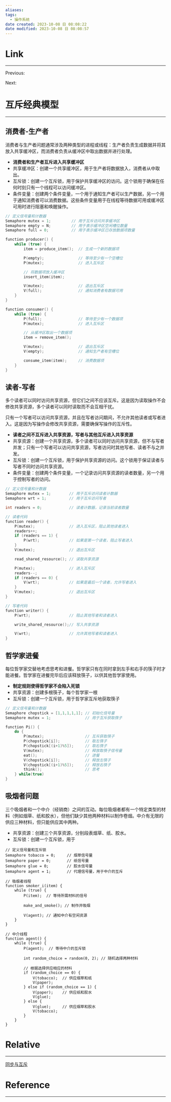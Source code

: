 ```yaml
---
aliases: 
tags:
  - 操作系统
date created: 2023-10-08 日 08:08:22
date modified: 2023-10-08 日 08:08:57
---
```


# Link

---

Previous:

Next:

# 互斥经典模型

---

## 消费者-生产者

消费者与生产者问题通常涉及两种类型的进程或线程：生产者负责生成数据并将其放入共享缓冲区，而消费者负责从缓冲区中取出数据并进行处理。

- **消费者和生产者互斥进入共享缓冲区**
- 共享缓冲区：创建一个共享缓冲区，用于生产者将数据放入，消费者从中取出。
- 互斥锁：创建一个互斥锁，用于保护共享缓冲区的访问。这个锁用于确保在任何时刻只有一个线程可以访问缓冲区。
- 条件变量：创建两个条件变量，一个用于通知生产者可以生产数据，另一个用于通知消费者可以消费数据。这些条件变量用于在线程等待数据可用或缓冲区可用时进行阻塞和唤醒操作。

```c
// 定义信号量和计数器
Semaphore mutex = 1;         // 用于互斥访问共享缓冲区
Semaphore empty = N;         // 用于表示缓冲区空闲槽位数量
Semaphore full = 0;          // 用于表示缓冲区已存放数据项数量

function producer() {
    while (true) {
        item = produce_item();  // 生成一个新的数据项

        P(empty);               // 等待至少有一个空槽位
        P(mutex);               // 进入互斥区

        // 将数据项放入缓冲区
        insert_item(item);

        V(mutex);               // 退出互斥区
        V(full);                // 通知消费者有数据可用
    }
}

function consumer() {
    while (true) {
        P(full);                // 等待至少有一个数据项
        P(mutex);               // 进入互斥区

        // 从缓冲区取出一个数据项
        item = remove_item();

        V(mutex);               // 退出互斥区
        V(empty);               // 通知生产者有空槽位

        consume_item(item);     // 消费数据项
    }
}

```

## 读者-写者

多个读者可以同时访问共享资源，但它们之间不应该互斥。这是因为读取操作不会修改共享资源，多个读者可以同时读取而不会互相干扰。

只有一个写者可以访问共享资源，并且在写者访问期间，不允许其他读者或写者进入。这是因为写操作会修改共享资源，需要确保写操作的互斥性。

- **读者之间不互斥进入共享资源，写者与其他互斥进入共享资源**
- 共享资源：创建一个共享资源，多个读者可以同时访问共享资源，但不与写者并发；只有一个写者可以访问共享资源，写者访问时其他写者、读者不与之并发。
- 互斥锁：创建一个互斥锁，用于保护共享资源的访问。这个锁用于保证读者与写者不同时访问共享资源。
- 条件变量：创建两个条件变量，一个记录访问共享资源的读者数量，另一个用于控制写者的访问。

```c
// 定义信号量和计数器
Semaphore mutex = 1;        // 用于互斥访问读者计数器
Semaphore wrt = 1;          // 用于互斥访问写者

int readers = 0;            // 读者计数器，记录当前读者数量

// 读者代码
function reader() {
    P(mutex);               // 进入互斥区，阻止其他读者进入
    readers++;
    if (readers == 1) {
        P(wrt);             // 如果是第一个读者，阻止写者进入
    }
    V(mutex);               // 退出互斥区

    read_shared_resource(); // 读取共享资源

    P(mutex);               // 进入互斥区
    readers--;
    if (readers == 0) {
        V(wrt);             // 如果是最后一个读者，允许写者进入
    }
    V(mutex);               // 退出互斥区
}

// 写者代码
function writer() {
    P(wrt);                 // 阻止其他写者和读者进入

    write_shared_resource();// 写入共享资源

    V(wrt);                 // 允许其他写者和读者进入
}

```

## 哲学家进餐

每位哲学家交替地考虑思考和进餐。哲学家只有在同时拿到左手和右手的筷子时才能进餐。哲学家在进餐完毕后应该释放筷子，以供其他哲学家使用。

- **制定规则使得哲学家不会陷入死锁**
- 共享资源：创建多根筷子，每个哲学家一根
- 互斥锁：创建一个互斥锁，用于哲学家互斥地获取筷子

```c
// 定义信号量和计数器
Semaphore chopstick = [1,1,1,1,1]; // 初始化信号量
Semaphore mutex = 1;               // 用于互斥获取筷子

function Pi() {
    do {
        P(mutex);                  // 互斥获取筷子
        P(chopstick[i]);           // 取左筷子
        P(chopstick[(i+1)%5]);     // 取右筷子
        V(mutex);                  // 释放取筷子信号量
        eat();                     // 进餐
        V(chopstick[i]);           // 释放左筷子
        V(chopstick[(i+1)%5]);     // 释放右筷子
        think();                   // 思考
    } while(true)
}
```

## 吸烟者问题

三个吸烟者和一个中介（经销商）之间的互动。每位吸烟者都有一个特定类型的材料（例如烟草、纸和胶水），但他们缺少其他两种材料以制作卷烟。中介有无限的供应三种材料，但只能供应其中两种。

- 共享资源：创建三个共享资源，分别段表烟草、纸、胶水。
- 互斥锁：创建一个互斥锁，用于

```
// 定义信号量和互斥锁
Semaphore tobacco = 0;     // 烟草信号量
Semaphore paper = 0;       // 纸信号量
Semaphore glue = 0;        // 胶水信号量
Semaphore agent = 1;       // 代理信号量，用于中介的互斥

// 吸烟者线程
function smoker_i(item) {
    while (true) {
        P(item);  // 等待所需材料的信号

        make_and_smoke(); // 制作并吸烟

        V(agent); // 通知中介有空闲资源
    }
}

// 中介线程
function agent() {
    while (true) {
        P(agent);  // 等待中介的互斥锁

        int random_choice = random(0, 2); // 随机选择两种材料

        // 根据选择供应相应的材料
        if (random_choice == 0) {
            V(tobacco);  // 供应烟草和纸
            V(paper);
        } else if (random_choice == 1) {
            V(paper);    // 供应纸和胶水
            V(glue);
        } else {
            V(glue);     // 供应烟草和胶水
            V(tobacco);
        }
    }
}

```

# Relative

---

[同步与互斥](同步与互斥.md)

# Reference

---

